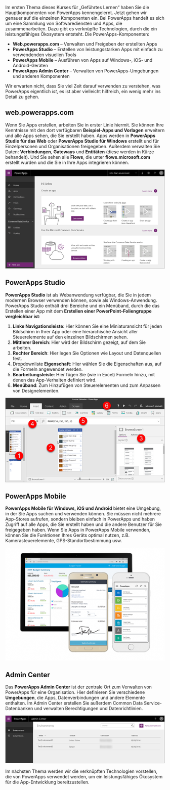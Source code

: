 Im ersten Thema dieses Kurses für „Geführtes Lernen“ haben Sie die Hauptkomponenten von PowerApps kennengelernt. Jetzt gehen wir genauer auf die einzelnen Komponenten ein. Bei PowerApps handelt es sich um eine Sammlung von Softwarediensten und Apps, die zusammenarbeiten. Dazu gibt es verknüpfte Technologien, durch die ein leistungsfähiges Ökosystem entsteht. Die PowerApps-Komponenten:

* **Web.powerapps.com** – Verwalten und Freigeben der erstellten Apps
* **PowerApps Studio** – Erstellen von leistungsstarken Apps mit einfach zu verwendenden visuellen Tools
* **PowerApps Mobile** – Ausführen von Apps auf Windows-, iOS- und Android-Geräten
* **PowerApps Admin Center** – Verwalten von PowerApps-Umgebungen und anderen Komponenten

Wir erwarten nicht, dass Sie viel Zeit darauf verwenden zu verstehen, was PowerApps eigentlich *ist*, es ist aber vielleicht hilfreich, ein wenig mehr ins Detail zu gehen.

## <a name="webpowerappscom"></a>web.powerapps.com
Wenn Sie Apps erstellen, arbeiten Sie in erster Linie hiermit. Sie können Ihre Kenntnisse mit den dort verfügbaren **Beispiel-Apps und Vorlagen** erweitern und alle Apps sehen, die Sie erstellt haben. Apps werden in **PowerApps Studio für das Web** oder **PowerApps Studio für Windows** erstellt und für Einzelpersonen und Organisationen freigegeben. Außerdem verwalten Sie Daten: **Verbindungen**, **Gateways** und **Entitäten** (diese werden in Kürze behandelt). Und Sie sehen alle **Flows**, die unter **flows.microsoft.com** erstellt wurden und die Sie in Ihre Apps integrieren können.

![Website web.powerapps.com](./media/learning-powerapps-parts/powerapps-web-site.png)

## <a name="powerapps-studio"></a>PowerApps Studio
**PowerApps Studio** ist als Webanwendung verfügbar, die Sie in jedem modernen Browser verwenden können, sowie als Windows-Anwendung. PowerApps Studio enthält drei Bereiche und ein Menüband, durch die das Erstellen einer App mit dem **Erstellen einer PowerPoint-Foliengruppe vergleichbar ist**:

1. **Linke Navigationsleiste**: Hier können Sie eine Miniaturansicht für jeden Bildschirm in Ihrer App oder eine hierarchische Ansicht aller Steuerelemente auf den einzelnen Bildschirmen sehen.
2. **Mittlerer Bereich**: Hier wird der Bildschirm gezeigt, auf dem Sie arbeiten.
3. **Rechter Bereich**: Hier legen Sie Optionen wie Layout und Datenquellen fest.
4. Dropdownliste **Eigenschaft**: Hier wählen Sie die Eigenschaften aus, auf die Formeln angewendet werden.
5. **Bearbeitungsleiste**: Hier fügen Sie (wie in Excel) Formeln hinzu, mit denen das App-Verhalten definiert wird.
6. **Menüband**: Zum Hinzufügen von Steuerelementen und zum Anpassen von Designelementen.

![PowerApps Studio](./media/learning-powerapps-parts/powerapps-studio.png)

## <a name="powerapps-mobile"></a>PowerApps Mobile
**PowerApps Mobile für Windows, iOS und Android** bietet eine Umgebung, in der Sie Apps suchen und verwenden können. Sie müssen nicht mehrere App-Stores aufrufen, sondern bleiben einfach in PowerApps und haben Zugriff auf alle Apps, die Sie erstellt haben und die andere Benutzer für Sie freigegeben haben. Wenn Sie Apps in PowerApps Mobile verwenden, können Sie die Funktionen Ihres Geräts optimal nutzen, z.B. Kamerasteuerelemente, GPS-Standortbestimmung usw.

![PowerApps Mobile](./media/learning-powerapps-parts/powerapps-mobile.png)

## <a name="admin-center"></a>Admin Center
Das **PowerApps Admin Center** ist der zentrale Ort zum Verwalten von PowerApps für eine Organisation. Hier definieren Sie verschiedene **Umgebungen**, die Apps, Datenverbindungen und andere Elemente enthalten. Im Admin Center erstellen Sie außerdem Common Data Service-Datenbanken und verwalten Berechtigungen und Datenrichtlinien.

![PowerApps Admin Center](./media/learning-powerapps-parts/powerapps-admin-center.png)

Im nächsten Thema werden wir die verknüpften Technologien vorstellen, die von PowerApps verwendet werden, um ein leistungsfähiges Ökosystem für die App-Entwicklung bereitzustellen.

